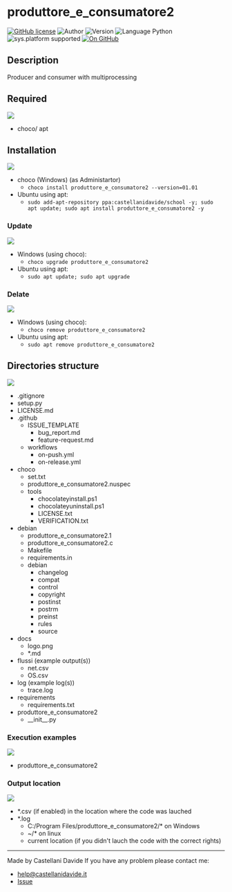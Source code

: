 # produttore_e_consumatore2
[![GitHub license](https://img.shields.io/badge/license-Apache%202.0%20License-green?style=flat)](https://github.com/CastellaniDavide/cpp-produttore_e_consumatore2/blob/master/LICENSE) ![Author](https://img.shields.io/badge/author-Castellani%20Davide-green?style=flat) ![Version](https://img.shields.io/badge/version-v01.01-blue?style=flat) ![Language Python](https://img.shields.io/badge/language-Python-yellowgreen?style=flat) ![sys.platform supported](https://img.shields.io/badge/OS%20platform%20supported-All-blue?style=flat) [![On GitHub](https://img.shields.io/badge/on%20GitHub-True-green?style=flat&logo=github)](https://github.com/CastellaniDavide/produttore_e_consumatore2) 

## Description
Producer and consumer with multiprocessing

## Required
![](http://jeffnielsen.com/wp-content/uploads/2014/06/required-cropped.png)
 - choco/ apt

## Installation
![](https://dctacademy.com/wp-content/uploads/2016/12/install.jpeg)
 - choco (Windows) (as Administartor)
   - ```choco install produttore_e_consumatore2 --version=01.01```
 - Ubuntu using apt:
    - ```sudo add-apt-repository ppa:castellanidavide/school -y; sudo apt update; sudo apt install produttore_e_consumatore2 -y```

### Update
![](https://images.idgesg.net/images/article/2020/07/software_update_by_gocmen_gettyimages-1146311500_2400x1600-100852481-large.jpg)
  - Windows (using choco):
    - ```choco upgrade produttore_e_consumatore2```
  - Ubuntu using apt:
    - ```sudo apt update; sudo apt upgrade```

### Delate
![](http://cdn.onlinewebfonts.com/svg/img_105952.png)
  - Windows (using choco):
    - ```choco remove produttore_e_consumatore2```
  - Ubuntu using apt:
    - ```sudo apt remove produttore_e_consumatore2```

## Directories structure
![](https://cdn.analyticsvidhya.com/wp-content/uploads/2019/05/data-science-framework.png)
 - .gitignore
 - setup.py
 - LICENSE.md
 - .github
   - ISSUE_TEMPLATE
     - bug_report.md
     - feature-request.md
   - workflows
     - on-push.yml
     - on-release.yml
 - choco
   - set.txt
   - produttore_e_consumatore2.nuspec
   - tools
     - chocolateyinstall.ps1
     - chocolateyuninstall.ps1
     - LICENSE.txt
     - VERIFICATION.txt
 - debian
   - produttore_e_consumatore2.1
   - produttore_e_consumatore2.c
   - Makefile
   - requirements.in
   - debian
     - changelog
     - compat
     - control
     - copyright
     - postinst
     - postrm
     - preinst
     - rules
     - source
 - docs
   - logo.png
   - \*.md
 - flussi (example output(s))
   - net.csv
   - OS.csv
 - log (example log(s))
   - trace.log
 - requirements
   - requirements.txt
 - produttore_e_consumatore2
   - \_\_init\_\_.py
   
### Execution examples  
![](https://blog.toadworld.com/hs-fs/hubfs/SQL_tools-8_ways_large.jpg?width=3248&name=SQL_tools-8_ways_large.jpg)
 - produttore_e_consumatore2
   
### Output location
![](https://www.macroeconomia.it/wp-content/uploads/2018/03/input-output-650x364.png)
 - *.csv (if enabled) in the location where the code was lauched
 - *.log
   - C:/Program Files/produttore_e_consumatore2/* on Windows
   - ~/* on linux
   - current location (if you didn't lauch the code with the correct rights)

---
Made by Castellani Davide 
If you have any problem please contact me:
- help@castellanidavide.it
- [Issue](https://github.com/CastellaniDavide/produttore_e_consumatore2/issues)
